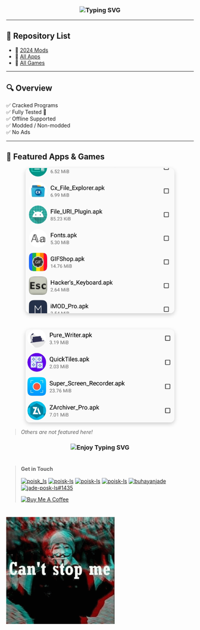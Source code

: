<!-- Title Animation -->
<h3 align="center">
  <img src="https://readme-typing-svg.herokuapp.com?color=%2349F707&size=30&center=true&vCenter=true&lines=☣️+Mod-Games-Apps+☣️" alt="Typing SVG">
</h3>

---

## 📁 Repository List
- 🔗 [2024 Mods](https://github.com/poisk-ls/Mod-Games-Apps/tree/main/2024)
- 🔗 [All Apps](https://github.com/poisk-ls/Mod-Games-Apps/tree/main/Apps)
- 🔗 [All Games](https://github.com/poisk-ls/Mod-Games-Apps/tree/main/Games)

---

## 🔍 Overview

✅ Cracked Programs  
✅ Fully Tested 💯  
✅ Offline Supported  
✅ Modded / Non-modded  
✅ No Ads  

---

## 📸 Featured Apps & Games

<p align="center">
  <img src="https://github.com/poisk-ls/Mod-Games/blob/main/asset/pic1s.jpg" 
       alt="Featured App 1" 
       style="width: 400px; height: 390px; object-fit: cover; border-radius: 12px; box-shadow: 0 4px 12px rgba(0,0,0,0.2); margin-bottom: 40px;">
  <br>
  <img src="https://github.com/poisk-ls/Mod-Games/blob/main/asset/pic2s.jpg" 
       alt="Featured App 2" 
       style="width: 400px; height: 250px; object-fit: cover; border-radius: 12px; box-shadow: 0 4px 12px rgba(0,0,0,0.2);">
</p>


> _Others are not featured here!_

<h3 align="center">
  <img src="https://readme-typing-svg.herokuapp.com?font=Fira+Code&size=26&pause=1000&color=F7D628&center=true&width=435&lines=...enjoy!!" alt="Enjoy Typing SVG">
</h3>

#
>**Get in Touch**
>
>
>**<p align="left">**
><a href="https://twitter.com/poiskls" target="blank"><img align="center" src="https://raw.githubusercontent.com/rahuldkjain/github-profile-readme-generator/master/src/images/icons/Social/twitter.svg" alt="poisk_ls" height="30" width="40" /></a>
><a href="https://github.com/poisk-ls" target="blank"><img align="center" src="https://raw.githubusercontent.com/rahuldkjain/github-profile-readme-generator/master/src/images/icons/Social/github.svg" alt="poisk-ls" height="30" width="40" /></a>
><a href="https://m.me/poiskls" target="blank"><img align="center" src="https://raw.githubusercontent.com/rahuldkjain/github-profile-readme-generator/master/src/images/icons/Social/messenger.svg" alt="poisk-ls" height="30" width="40" /></a>
<a href="https://www.facebook.com/poiskls" target="blank"><img align="center" src="https://raw.githubusercontent.com/rahuldkjain/github-profile-readme-generator/master/src/images/icons/Social/facebook.svg" alt="poisk-ls" height="30" width="40" /></a>
><a href="https://instagram.com/jadepoiskls" target="blank"><img align="center" src="https://raw.githubusercontent.com/rahuldkjain/github-profile-readme-generator/master/src/images/icons/Social/instagram.svg" alt="buhayanjade" height="30" width="40" /></a>
><a href="https://discord.com/users/1115921763348525087" target="blank"><img align="center" src="https://raw.githubusercontent.com/rahuldkjain/github-profile-readme-generator/master/src/images/icons/Social/discord.svg" alt="jade-posk-ls#1435" height="30" width="40" /></a>
></p>
><a href="https://www.buymeacoffee.com/jadepoiskls" target="_blank"><img src="https://cdn.buymeacoffee.com/buttons/v2/default-violet.png" alt="Buy Me A Coffee" height= "60px" width= "217px" ></a>
#
![Alt text](https://github.com/poisk-ls/poisk-ls/blob/main/My%20Database%20Work/gif/120407.gif)
#
